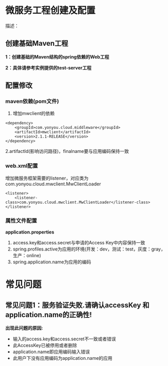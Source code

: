 # 微服务工程创建及配置

描述：

## 创建基础Maven工程

**1：创建基础的Maven结构的spring依赖的Web工程**

**2：具体请参考实例提供的test-server工程**


## 配置修改

### maven依赖(pom文件)
1. 增加mwclient的依赖

```
<dependency>
    <groupId>com.yonyou.cloud.middleware</groupId>
    <artifactId>mwclient</artifactId>
    <version>2.1.1-RELEASE</version>
</dependency>
```

 2.artifactId(影响访问路径)，finalname要与应用编码保持一致

### web.xml配置
增加微服务框架需要的listener，对应类为com.yonyou.cloud.mwclient.MwClientLoader

    <listener>
        <listener-class>com.yonyou.cloud.mwclient.MwClientLoader</listener-class>
    </listener>


### 属性文件配置

**application.properties**

1. access.key和access.secret与申请的Access Key中内容保持一致
2. spring.profiles.active为应用的环境(开发：dev，测试：test，灰度：gray，生产：online)
3. spring.application.name为应用的编码

# 常见问题

## 常见问题1：服务验证失败.请确认accessKey 和application.name的正确性! 

**出现此问题的原因:**

- 输入的access.key和access.secret不一致或者错误
- 此AccessKey已被停用或者删除
- application.name即应用编码输入错误
- 此用户下没有应用编码为application.name的应用